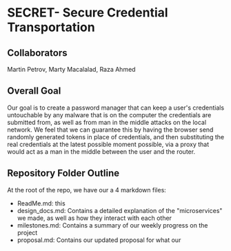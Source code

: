 # SECRET- Secure Credential Transportation

## Collaborators
Martin Petrov, Marty Macalalad, Raza Ahmed

## Overall Goal
Our goal is to create a password manager that can keep a user's credentials untouchable by any malware that is on the computer the credentials are submitted from, as well as from man in the middle attacks on the local network. We feel that we can guarantee this by having the browser send randomly generated tokens in place of credentials, and then substituting the real credentials at the latest possible moment possible, via a proxy that would act as a man in the middle between the user and the router. 

## Repository Folder Outline 
At the root of the repo, we have our a 4 markdown files: 
  - ReadMe.md: this
  - design_docs.md: Contains a detailed explanation of the "microservices" we made, as well as how they interact with each other
  - milestones.md: Contains a summary of our weekly progress on the project
  - proposal.md: Contains our updated proposal for what our
